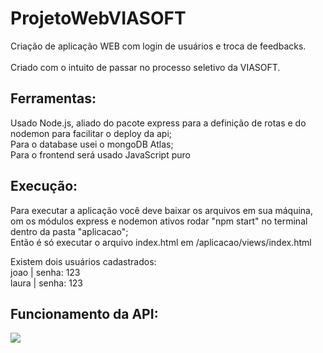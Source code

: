 # ProjetoWebVIASOFT

Criação de aplicação WEB com login de usuários e troca de feedbacks.<br>
<br>
Criado com o intuito de passar no processo seletivo da VIASOFT.<br>

## Ferramentas:
Usado Node.js, aliado do pacote express para a definição de rotas e do nodemon para facilitar o deploy da api;<br>
Para o database usei o mongoDB Atlas;<br>
Para o frontend será usado JavaScript puro<br>

## Execução:
Para executar a aplicação você deve baixar os arquivos em sua máquina, om os módulos express e nodemon ativos rodar "npm start" no terminal dentro da pasta "aplicacao";<br>
Então é só executar o arquivo index.html em /aplicacao/views/index.html <br>

Existem dois usuários cadastrados: <br>
joao | senha: 123 <br>
laura | senha: 123


## Funcionamento da API:

<img src="./toreadme/API.gif">
